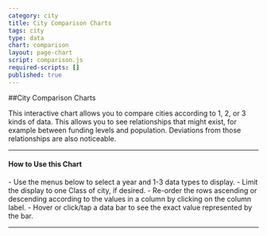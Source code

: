 ```yaml
---
category: city
title: City Comparison Charts
tags: city
type: data
chart: comparison
layout: page-chart
script: comparison.js
required-scripts: []
published: true
---
```


##City Comparison Charts

This interactive chart allows you to compare cities according to 1, 2, or 3 kinds of data. This allows you to see relationships that might exist, for example between funding levels and population. Deviations from those relationships are also noticeable.

<hr>
<h4 class="howto-header">How to Use this Chart</h4>
- Use the menus below to select a year and 1-3 data types to display.
- Limit the display to one Class of city, if desired.
- Re-order the rows ascending or descending according to the values in a column by clicking on the column label.
- Hover or click/tap a data bar to see the exact value represented by the bar.
<hr>
